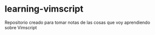 learning-vimscript
==================

Repositorio creado para tomar notas de las cosas que voy aprendiendo sobre Vimscript
